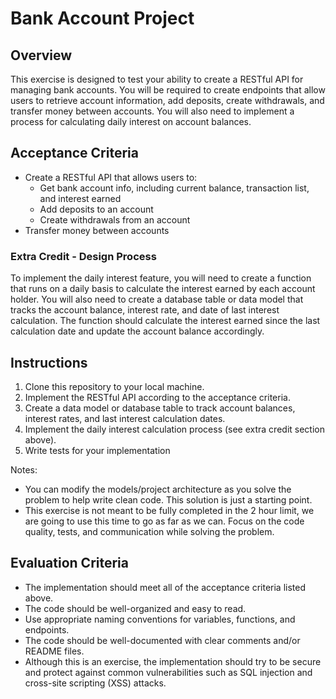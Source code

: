 # Bank Account Project

## Overview

This exercise is designed to test your ability to create a RESTful API for managing bank accounts. You will be required to create endpoints that allow users to retrieve account information, add deposits, create withdrawals, and transfer money between accounts. You will also need to implement a process for calculating daily interest on account balances.

## Acceptance Criteria

- Create a RESTful API that allows users to:
  - Get bank account info, including current balance, transaction list, and interest earned
  - Add deposits to an account
  - Create withdrawals from an account
- Transfer money between accounts

### Extra Credit - Design Process

To implement the daily interest feature, you will need to create a function that runs on a daily basis to calculate the interest earned by each account holder. You will also need to create a database table or data model that tracks the account balance, interest rate, and date of last interest calculation. The function should calculate the interest earned since the last calculation date and update the account balance accordingly.

## Instructions

1. Clone this repository to your local machine.
2. Implement the RESTful API according to the acceptance criteria.
3. Create a data model or database table to track account balances, interest rates, and last interest calculation dates.
4. Implement the daily interest calculation process (see extra credit section above).
5. Write tests for your implementation

Notes:

- You can modify the models/project architecture as you solve the problem to help write clean code. This solution is just a starting point.
- This exercise is not meant to be fully completed in the 2 hour limit, we are going to use this time to go as far as we can. Focus on the code quality, tests, and communication while solving the problem.

## Evaluation Criteria

- The implementation should meet all of the acceptance criteria listed above.
- The code should be well-organized and easy to read.
- Use appropriate naming conventions for variables, functions, and endpoints.
- The code should be well-documented with clear comments and/or README files.
- Although this is an exercise, the implementation should try to be secure and protect against common vulnerabilities such as SQL injection and cross-site scripting (XSS) attacks.
